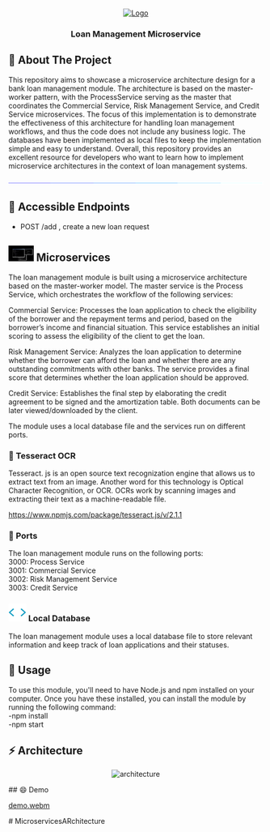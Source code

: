



<!-- PROJECT LOGO -->
<br />
<p align="center">
  <a href="https://insatunisia.github.io/TP-ArchLog/img/eventCloud.png">
    <img src="https://insatunisia.github.io/TP-ArchLog/img/eventCloud.png" alt="Logo" width="400" height="200">
  </a>

  <h3 align="center">Loan Management Microservice</h3>

<!-- ABOUT THE APPLICATION -->
##  🔭 About The Project

This repository aims to showcase a microservice architecture design for a bank loan management module. The architecture is based on the master-worker pattern, with the ProcessService serving as the master that coordinates the Commercial Service, Risk Management Service, and Credit Service microservices. The focus of this implementation is to demonstrate the effectiveness of this architecture for handling loan management workflows, and thus the code does not include any business logic. The databases have been implemented as local files to keep the implementation simple and easy to understand. Overall, this repository provides an excellent resource for developers who want to learn how to implement microservice architectures in the context of loan management systems.
<p align="center" width="100%">
<img src="https://github.com/Harpia-Vieillot/Harpia-Vieillot/blob/main/resources/hr.gif"/> 
</p>

<!--  🤔 Accessible Endpoints -->
##  🤔 Accessible Endpoints

* POST /add , create a new loan request

<h2> <img src="https://github.com/Harpia-Vieillot/Harpia-Vieillot/blob/main/resources/codes.webp" width="50px">  Microservices </h2>

The loan management module is built using a microservice architecture based on the master-worker model. The master service is the Process Service, which orchestrates the workflow of the following services:

Commercial Service: Processes the loan application to check the eligibility of the borrower and the repayment terms and period, based on the borrower’s income and financial situation. This service establishes an initial scoring to assess the eligibility of the client to get the loan.

Risk Management Service: Analyzes the loan application to determine whether the borrower can afford the loan and whether there are any outstanding commitments with other banks. The service provides a final score that determines whether the loan application should be approved.

Credit Service: Establishes the final step by elaborating the credit agreement to be signed and the amortization table. Both documents can be later viewed/downloaded by the client.

The module uses a local database file and the services run on different ports.

###  🎨  Tesseract OCR 

Tesseract. js is an open source text recognization engine that allows us to extract text from an image. Another word for this technology is Optical Character Recognition, or OCR. OCRs work by scanning images and extracting their text as a machine-readable file.

https://www.npmjs.com/package/tesseract.js/v/2.1.1

### 🚧 Ports 

The loan management module runs on the following ports: <br/>
3000: Process Service <br/>
3001: Commercial Service <br/>
3002: Risk Management Service <br/>
3003: Credit Service <br/>

### <img src = "https://github.com/Harpia-Vieillot/Harpia-Vieillot/blob/main/resources/analytics.webp" width="7%"> Local Database
The loan management module uses a local database file to store relevant information and keep track of loan applications and their statuses.
<!--  🌱 USAGE -->
## 🌱 Usage
To use this module, you'll need to have Node.js and npm installed on your computer. Once you have these installed, you can install the module by running the following command: <br/>
-npm install <br/>
-npm start

<!-- ⚡ Architecture-->
## ⚡ Architecture 
<p align="center">
    <img src="https://user-images.githubusercontent.com/70342285/236192248-683139d2-874c-45e0-831a-392c0358e3c1.png" alt="architecture">
</p>
<!--  😄 Demo-->
## 😄 Demo 
<p align="center">

[demo.webm](https://user-images.githubusercontent.com/79151541/236579472-0a082155-1244-47ea-bae7-fc267fe851bb.webm)
</p>



#   M i c r o s e r v i c e s A R c h i t e c t u r e 
 
 